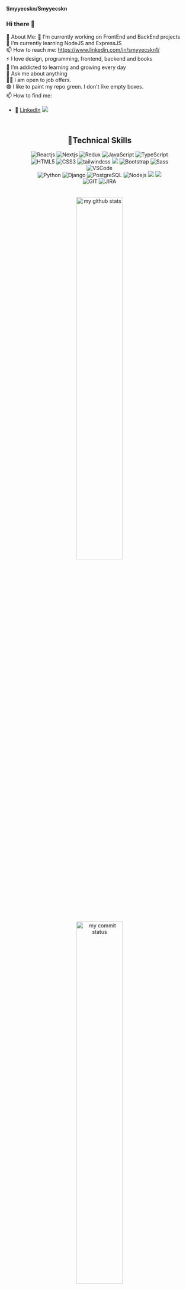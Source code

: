 **Smyyecskn/Smyyecskn**

### Hi there 👋
💫 About Me:
🔭 I’m currently working on FrontEnd and BackEnd projects </br>
🌱 I’m currently learning NodeJS and ExpressJS </br>
📫 How to reach me: https://www.linkedin.com/in/smyyecskn1/ </br>
⚡ I love design, programming, frontend, backend and books </br>
🌱 I’m addicted to learning and growing every day </br>
💬 Ask me about anything </br>
🤝🏻 I am open to job offers. </br>
🟢 I like to paint my repo green. I don't like empty boxes. </br>
 📫 How to find me: 
 - :office: [LinkedIn]( https://www.linkedin.com/in/smyyecskn1/)
![](https://komarev.com/ghpvc/?username=Smyyecskn)

<br>
<h2 align="center">🚀Technical Skills</h2>
<div align="center">
<img      src="https://img.shields.io/badge/React-20232A?style=for-the-badge&logo=react&logoColor=61DAFB"  alt="Reactjs"  />
<img src="https://img.shields.io/badge/Next-black?style=for-the-badge&logo=next.js&logoColor=white" alt="Nextjs"  />
<img src="https://img.shields.io/badge/redux-%23593d88.svg?style=for-the-badge&logo=redux&logoColor=white"  alt="Redux" />      
<img      src="https://img.shields.io/badge/JavaScript-323330?style=for-the-badge&logo=javascript&logoColor=F7DF1E"    alt="JavaScript"  />
<img      src="https://img.shields.io/badge/typescript-%23007ACC.svg?style=for-the-badge&logo=typescript&logoColor=white"  alt="TypeScript"  />
</br>
<img      src="https://img.shields.io/badge/HTML5-E34F26?style=for-the-badge&logo=html5&logoColor=white"        alt="HTML5"        />
<img
src="https://img.shields.io/badge/CSS3-1572B6?style=for-the-badge&logo=css3&logoColor=white"  alt="CSS3"     />
<img        src="https://img.shields.io/badge/tailwindcss-%2338B2AC.svg?style=for-the-badge&logo=tailwind-css&logoColor=white" alt="tailwindcss" />
<img 
src="https://img.shields.io/badge/MUI-%230081CB.svg?style=for-the-badge&logo=mui&logoColor=white" />
<img
src="https://img.shields.io/badge/Bootstrap-563D7C?style=for-the-badge&logo=bootstrap&logoColor=white" alt="Bootstrap" />
<img src="https://img.shields.io/badge/Sass-CC6699?style=for-the-badge&logo=sass&logoColor=white" alt="Sass"  />
</br>
<img  src="https://img.shields.io/badge/Visual_Studio_Code-0078D4?style=for-the-badge&logo=visual%20studio%20code&logoColor=white" alt="VSCode"  />
</br>
<img
src="https://img.shields.io/badge/Python-14354C?style=for-the-badge&logo=python&logoColor=white"         alt="Python"         />
<img        src="https://img.shields.io/badge/Django-092E20?style=for-the-badge&logo=django&logoColor=white"         alt="Django"         />
      <img         src="https://img.shields.io/badge/PostgreSQL-316192?style=for-the-badge&logo=postgresql&logoColor=white"         alt="PostgreSQL"         />
<img  src="https://img.shields.io/badge/Node.js-43853D?style=for-the-badge&logo=node.js&logoColor=white"         alt="Nodejs"         />
<img        src="https://img.shields.io/badge/express.js-%23404d59.svg?style=for-the-badge&logo=express&logoColor=%2361DAFB"        />
<img        src="https://img.shields.io/badge/MongoDB-%234ea94b.svg?style=for-the-badge&logo=mongodb&logoColor=white"        />
</br>
<img src="https://img.shields.io/badge/GIT-E44C30?style=for-the-badge&logo=git&logoColor=white" alt="GIT"
        />
<img src="https://img.shields.io/badge/Jira-0052CC?style=for-the-badge&logo=Jira&logoColor=white" alt="JIRA" />
 </br>
 </br>
 </br>

 <img src="https://github-readme-stats.vercel.app/api?username=Smyyecskn&theme=chartreuse-dark" alt="my github stats" width="50%"/>
  </br>
 

 <img src="https://github-readme-streak-stats.herokuapp.com/?user=Smyyecskn&theme=chartreuse-dark" alt="my commit status" width="50%" />

 <img src="https://github-readme-stats.vercel.app/api/top-langs/?username=Smyyecskn&theme=chartreuse-dark&layout=compact" alt="languages" width="50%">

![](https://media.giphy.com/media/iIqmM5tTjmpOB9mpbn/giphy.gif)
 </br>
 </br>
 </br>
[![My Skills](https://skillicons.dev/icons?i=c,python,ts,js,html,css,react,redux,nodejs,express,pug,jquery,sass,bootstrap,materialui,styledcomponents,tailwind,jest,nodejs,sqlite,postgres,vscode,postman,github,wordpress&theme=light&perline=5)](https://skillicons.dev)
 </br>
  </br>

 

<h2 align="center">My Top Projects</h2>
<table style="width:100%">
  <tr>
    <th>Repo Link</th>
    <th>Project Demo</th>
    <th>Stack</th>
    <th>Project Preview </th>
  </tr>

  <tr>
    <td><a href="https://github.com/Smyyecskn/stockApp">STOCK APP<a/></td>
    <td><a href="https://stock-app-v2-react-mui-tailwind-redux.netlify.app/">Stock App Link</a> </td>
    <td><p>React JS</p></td>
    <td  width="50%"><img src=["https://stock-new.netlify.app/"](https://github.com/OmerCoskun43/movie-app-with-firebase/assets/144324576/fc0876d5-7ccd-48b2-910b-2f08edffd1d0 )/></p></td>
  </tr>

 
   <tr>
    <td><a href="https://github.com/Smyyecskn/recipeApp">RECIPE APP<a/></td>
    <td><a href="https://recipe-app-with-firebase-and-react.netlify.app/">Demo Link</a> </td>
    <td><p>REACT FIREBASE</p></td>
    <td  width="50%"><img src=""</p></td>
  </tr>

  <tr>
    <td><a href="https://github.com/Smyyecskn/movie-app">MOVIE APP<a/></td>
    <td><a href="https://movie-app-with-firebase.netlify.app/">Demo Link</a> </td>
    <td><p>REACT TAILWIND FIREBASE</p></td>
    <td  width="50%"><img src="https://github.com/OmerCoskun43/movie-app-with-firebase/assets/144324576/fc0876d5-7ccd-48b2-910b-2f08edffd1d0 "/></p></td>
  </tr>
    <tr>
    <td><a href="https://github.com/Smyyecskn/Gulstore">E-COMMERCE APP<a/></td>
    <td><a href="https://cskn-store-with-react.netlify.app/">Demo Link</a> </td>
    <td><p>REACT TAILWIND </p></td>
    <td  width="50%"><img src="https://github.com/Smyyecskn/Gulstore"/></p></td>
     
     </tr>   
   
  <tr>
    <td><a href="https://github.com/Smyyecskn/hospital-app">APPOINTMENT APP FOR HOSPITALS<a/></td>
    <td><a href="https://cskn-hospital.netlify.app/">Demo Link</a> </td>
    <td><p>REACT BOOTSTRAP APP </p></td>
    <td  width="50%"><img src="https://github.com/Smyyecskn/hospital-app"/></p></td>
  </tr>
 
  
    

      
</table>



</div>




 


